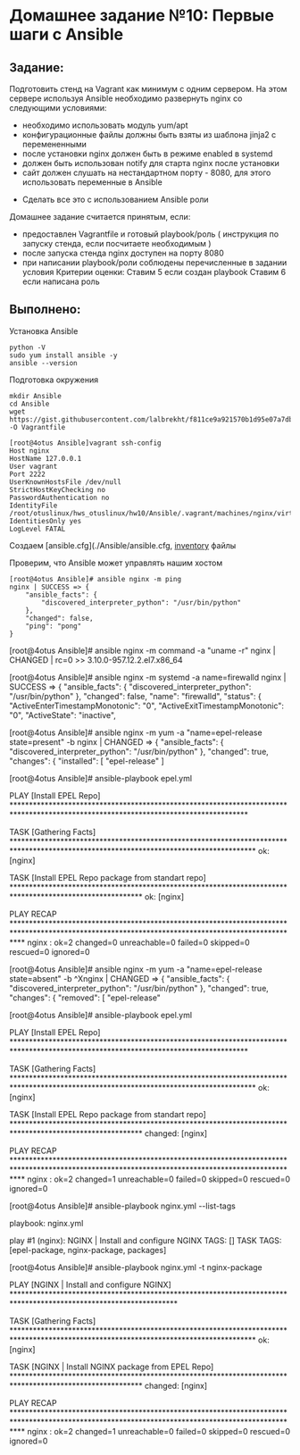# **Домашнее задание №10: Первые шаги с Ansible**

## **Задание:**

Подготовить стенд на Vagrant как минимум с одним сервером. На этом сервере используя Ansible необходимо развернуть nginx со следующими условиями:
- необходимо использовать модуль yum/apt
- конфигурационные файлы должны быть взяты из шаблона jinja2 с перемененными
- после установки nginx должен быть в режиме enabled в systemd
- должен быть использован notify для старта nginx после установки
- сайт должен слушать на нестандартном порту - 8080, для этого использовать переменные в Ansible
* Сделать все это с использованием Ansible роли

Домашнее задание считается принятым, если:
- предоставлен Vagrantfile и готовый playbook/роль ( инструкция по запуску стенда, если посчитаете необходимым )
- после запуска стенда nginx доступен на порту 8080
- при написании playbook/роли соблюдены перечисленные в задании условия
Критерии оценки: Ставим 5 если создан playbook
Ставим 6 если написана роль

## **Выполнено:**

Установка Ansible
```
python -V
sudo yum install ansible -y
ansible --version
```

Подготовка окружения
```
mkdir Ansible
cd Ansible
wget https://gist.githubusercontent.com/lalbrekht/f811ce9a921570b1d95e07a7dbebeb1e/raw/9d6f9e1ad06b257c3dc6d80a045baa6c5b75dd88/gistfile1.txt -O Vagrantfile
```

```
[root@4otus Ansible]vagrant ssh-config
Host nginx
HostName 127.0.0.1
User vagrant
Port 2222
UserKnownHostsFile /dev/null
StrictHostKeyChecking no
PasswordAuthentication no
IdentityFile /root/otuslinux/hws_otuslinux/hw10/Ansible/.vagrant/machines/nginx/virtualbox/private_key
IdentitiesOnly yes
LogLevel FATAL
```

Создаем [ansible.cfg](./Ansible/ansible.cfg, [inventory](./Ansible/hosts.yml) файлы

Проверим, что Ansible может управлять нашим хостом
                   
```
[root@4otus Ansible]# ansible nginx -m ping
nginx | SUCCESS => {
    "ansible_facts": {
        "discovered_interpreter_python": "/usr/bin/python"
    },
    "changed": false,
    "ping": "pong"
}
```
 
[root@4otus Ansible]#  ansible nginx -m command -a "uname -r"
nginx | CHANGED | rc=0 >>
3.10.0-957.12.2.el7.x86_64

[root@4otus Ansible]# ansible nginx -m systemd -a name=firewalld
nginx | SUCCESS => {
    "ansible_facts": {
        "discovered_interpreter_python": "/usr/bin/python"
    },
    "changed": false,
    "name": "firewalld",
    "status": {
        "ActiveEnterTimestampMonotonic": "0",
        "ActiveExitTimestampMonotonic": "0",
        "ActiveState": "inactive",


[root@4otus Ansible]# ansible nginx -m yum -a "name=epel-release state=present" -b
nginx | CHANGED => {
    "ansible_facts": {
        "discovered_interpreter_python": "/usr/bin/python"
    },
    "changed": true,
    "changes": {
        "installed": [
            "epel-release"
        ]

[root@4otus Ansible]# ansible-playbook epel.yml

PLAY [Install EPEL Repo] ************************************************************************************************************************************

TASK [Gathering Facts] **************************************************************************************************************************************
ok: [nginx]

TASK [Install EPEL Repo package from standart repo] *********************************************************************************************************
ok: [nginx]

PLAY RECAP **************************************************************************************************************************************************
nginx                      : ok=2    changed=0    unreachable=0    failed=0    skipped=0    rescued=0    ignored=0


[root@4otus Ansible]#  ansible nginx -m yum -a "name=epel-release state=absent" -b
^Xnginx | CHANGED => {
    "ansible_facts": {
        "discovered_interpreter_python": "/usr/bin/python"
    },
    "changed": true,
    "changes": {
        "removed": [
            "epel-release"
 

[root@4otus Ansible]# ansible-playbook epel.yml

PLAY [Install EPEL Repo] ************************************************************************************************************************************

TASK [Gathering Facts] **************************************************************************************************************************************
ok: [nginx]

TASK [Install EPEL Repo package from standart repo] *********************************************************************************************************
changed: [nginx]

PLAY RECAP **************************************************************************************************************************************************
nginx                      : ok=2    changed=1    unreachable=0    failed=0    skipped=0    rescued=0    ignored=0


[root@4otus Ansible]# ansible-playbook nginx.yml --list-tags

playbook: nginx.yml

  play #1 (nginx): NGINX | Install and configure NGINX  TAGS: []
      TASK TAGS: [epel-package, nginx-package, packages]


[root@4otus Ansible]# ansible-playbook nginx.yml -t nginx-package

PLAY [NGINX | Install and configure NGINX] ******************************************************************************************************************

TASK [Gathering Facts] **************************************************************************************************************************************
ok: [nginx]

TASK [NGINX | Install NGINX package from EPEL Repo] *********************************************************************************************************
changed: [nginx]

PLAY RECAP **************************************************************************************************************************************************
nginx                      : ok=2    changed=1    unreachable=0    failed=0    skipped=0    rescued=0    ignored=0



